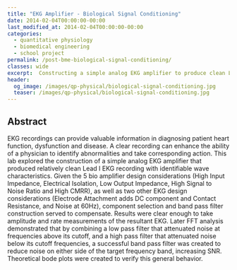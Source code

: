 ```yaml
---
title: "EKG Amplifier - Biological Signal Conditioning"
date: 2014-02-04T00:00:00-00:00
last_modified_at: 2014-02-04T00:00:00-00:00
categories:
  - quantitative physiology
  - biomedical engineering
  - school project
permalink: /post-bme-biological-signal-conditioning/
classes: wide
excerpt:  Constructing a simple analog EKG amplifier to produce clean Lead I EKG recordings with identifiable wave characteristics.
header:
  og_image: /images/qp-physical/biological-signal-conditioning.jpg
  teaser: /images/qp-physical/biological-signal-conditioning.jpg
---
```


 
## Abstract

EKG recordings can provide valuable information in diagnosing patient heart function, dysfunction and disease. A clear recording can enhance the ability of a physician to identify abnormalities and take corresponding action. This lab explored the construction of a simple analog EKG amplifier that produced relatively clean Lead I EKG recording with identifiable wave characteristics. Given the 5 bio amplifier design considerations (High Input Impedance, Electrical Isolation, Low Output Impedance, High Signal to Noise Ratio and High CMRR), as well as two other EKG design considerations (Electrode Attachment adds DC component and Contact Resistance, and Noise at 60Hz), component selection and band pass filter construction served to compensate. Results were clear enough to take amplitude and rate measurements of the resultant EKG. Later FFT analysis demonstrated that by combining a low pass filter that attenuated noise at frequencies above its cutoff, and a high pass filter that attenuated noise below its cutoff frequencies, a successful band pass filter was created to reduce noise on either side of the target frequency band, increasing SNR. Theoretical bode plots were created to verify this general behavior.

<object data="/images/qp-physical/biological-signal-conditioning.pdf" width="1000" height="1000" type="application/pdf"></object>
